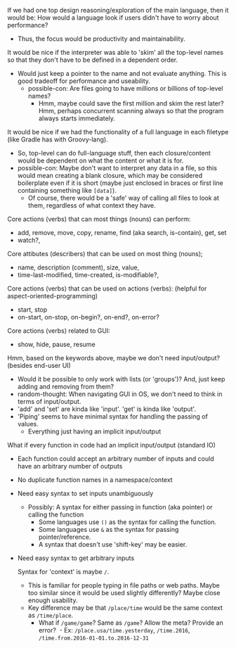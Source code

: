 If we had one top design reasoning/exploration of the main language, then it would be: How would a language look if users didn't have to worry about performance?
- Thus, the focus would be productivity and maintainability.

It would be nice if the interpreter was able to 'skim' all the top-level names so that they don't have to be defined in a dependent order.
- Would just keep a pointer to the name and not evaluate anything. This is good tradeoff for performance and useability.
  - possible-con: Are files going to have millions or billions of top-level names?
    - Hmm, maybe could save the first million and skim the rest later? Hmm, perhaps concurrent scanning always so that the program always starts immediately.
  
It would be nice if we had the functionality of a full language in each filetype (like Gradle has with Groovy-lang).
- So, top-level can do full-language stuff, then each closure/content would be dependent on what the content or what it is for.
- possible-con: Maybe don't want to interpret any data in a file, so this would mean creating a blank closure, which may be considered boilerplate even if it is short (maybe just enclosed in braces or first line containing something like `[data]`).
  - Of course, there would be a 'safe' way of calling all files to look at them, regardless of what context they have.

Core actions (verbs) that can most things (nouns) can perform:
- add, remove, move, copy, rename, find (aka search, is-contain), get, set
- watch?, 

Core attibutes (describers) that can be used on most thing (nouns);
- name, description (comment), size, value, 
- time-last-modified, time-created, is-modifiable?, 

Core actions (verbs) that can be used on actions (verbs): (helpful for aspect-oriented-programming)
- start, stop
- on-start, on-stop, on-begin?, on-end?, on-error?

Core actions (verbs) related to GUI: 
- show, hide, pause, resume

Hmm, based on the keywords above, maybe we don't need input/output? (besides end-user UI)
- Would it be possible to only work with lists (or 'groups')? And, just keep adding and removing from them?
- random-thought: When navigating GUI in OS, we don't need to think in terms of input/output.
- 'add' and 'set' are kinda like 'input'. 'get' is kinda like 'output'.
- 'Piping' seems to have minimal syntax for handling the passing of values.
  - Everything just having an implicit input/output
  
What if every function in code had an implicit input/output (standard IO)
- Each function could accept an arbitrary number of inputs and could have an arbitrary number of outputs
- No duplicate function names in a namespace/context
- Need easy syntax to set inputs unambiguously
  - Possibly: A syntax for either passing in function (aka pointer) or calling the function
    - Some languages use `()` as the syntax for calling the function.
    - Some languages use `&` as the syntax for passing pointer/reference.
    - A syntax that doesn't use 'shift-key' may be easier.
- Need easy syntax to get arbitrary inputs
  
  Syntax for 'context' is maybe `/`.
  - This is familiar for people typing in file paths or web paths. Maybe too similar since it would be used slightly differently? Maybe close enough usability.
  - Key difference may be that `/place/time` would be the same context as `/time/place`.
    - What if `/game/game`? Same as `/game`? Allow the meta? Provide an error?
  - Ex: `/place.usa/time.yesterday`, `/time.2016`, `/time.from.2016-01-01.to.2016-12-31`
  
  
